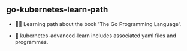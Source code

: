 ## go-kubernetes-learn-path

- 👨‍💻 Learning path about the book 'The Go Programming Language'.

- 🐳 kubernetes-advanced-learn includes associated yaml files and programmes.
